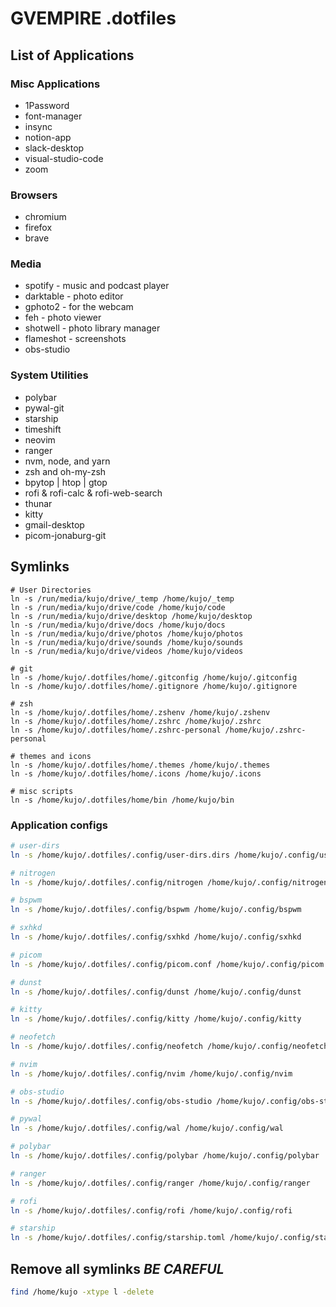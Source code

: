 # GVEMPIRE .dotfiles

## List of Applications

### Misc Applications

- 1Password
- font-manager
- insync
- notion-app
- slack-desktop
- visual-studio-code
- zoom

### Browsers

- chromium
- firefox
- brave

### Media

- spotify - music and podcast player
- darktable - photo editor
- gphoto2 - for the webcam
- feh - photo viewer
- shotwell - photo library manager
- flameshot - screenshots
- obs-studio

### System Utilities

- polybar
- pywal-git
- starship
- timeshift
- neovim
- ranger
- nvm, node, and yarn
- zsh and oh-my-zsh
- bpytop | htop | gtop
- rofi & rofi-calc & rofi-web-search
- thunar
- kitty
- gmail-desktop
- picom-jonaburg-git

## Symlinks

```shell
# User Directories
ln -s /run/media/kujo/drive/_temp /home/kujo/_temp
ln -s /run/media/kujo/drive/code /home/kujo/code
ln -s /run/media/kujo/drive/desktop /home/kujo/desktop
ln -s /run/media/kujo/drive/docs /home/kujo/docs
ln -s /run/media/kujo/drive/photos /home/kujo/photos
ln -s /run/media/kujo/drive/sounds /home/kujo/sounds
ln -s /run/media/kujo/drive/videos /home/kujo/videos

# git
ln -s /home/kujo/.dotfiles/home/.gitconfig /home/kujo/.gitconfig
ln -s /home/kujo/.dotfiles/home/.gitignore /home/kujo/.gitignore

# zsh
ln -s /home/kujo/.dotfiles/home/.zshenv /home/kujo/.zshenv
ln -s /home/kujo/.dotfiles/home/.zshrc /home/kujo/.zshrc
ln -s /home/kujo/.dotfiles/home/.zshrc-personal /home/kujo/.zshrc-personal

# themes and icons
ln -s /home/kujo/.dotfiles/home/.themes /home/kujo/.themes
ln -s /home/kujo/.dotfiles/home/.icons /home/kujo/.icons

# misc scripts
ln -s /home/kujo/.dotfiles/home/bin /home/kujo/bin
```

### Application configs

```bash
# user-dirs
ln -s /home/kujo/.dotfiles/.config/user-dirs.dirs /home/kujo/.config/user-dirs.dirs

# nitrogen
ln -s /home/kujo/.dotfiles/.config/nitrogen /home/kujo/.config/nitrogen

# bspwm
ln -s /home/kujo/.dotfiles/.config/bspwm /home/kujo/.config/bspwm

# sxhkd
ln -s /home/kujo/.dotfiles/.config/sxhkd /home/kujo/.config/sxhkd

# picom
ln -s /home/kujo/.dotfiles/.config/picom.conf /home/kujo/.config/picom.conf

# dunst
ln -s /home/kujo/.dotfiles/.config/dunst /home/kujo/.config/dunst

# kitty
ln -s /home/kujo/.dotfiles/.config/kitty /home/kujo/.config/kitty

# neofetch
ln -s /home/kujo/.dotfiles/.config/neofetch /home/kujo/.config/neofetch

# nvim
ln -s /home/kujo/.dotfiles/.config/nvim /home/kujo/.config/nvim

# obs-studio
ln -s /home/kujo/.dotfiles/.config/obs-studio /home/kujo/.config/obs-studio

# pywal
ln -s /home/kujo/.dotfiles/.config/wal /home/kujo/.config/wal

# polybar
ln -s /home/kujo/.dotfiles/.config/polybar /home/kujo/.config/polybar

# ranger
ln -s /home/kujo/.dotfiles/.config/ranger /home/kujo/.config/ranger

# rofi
ln -s /home/kujo/.dotfiles/.config/rofi /home/kujo/.config/rofi

# starship
ln -s /home/kujo/.dotfiles/.config/starship.toml /home/kujo/.config/starship.toml
```

## Remove all symlinks _BE CAREFUL_

```bash
find /home/kujo -xtype l -delete
```
